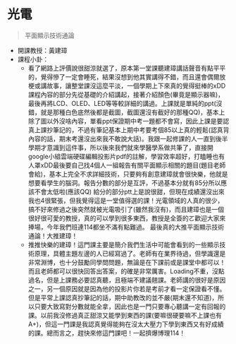 # 光電

> 平面顯示技術通論

* 開課教授：黃建璋
* 課程小卦：
  * 看了網路上評價說很甜涼就選了，原本第一堂課聽建璋講話聲音有點平平的，覺得慘了一定會睡死，結果沒想到他其實講得不錯，而且還會偶爾放梗或講故事，讓整堂課沒這麼平淡，一個學期上下來真的覺得挺棒的xDD 課程內容的部分先從基礎的介紹講起，接著介紹顏色\(畢竟是顯示器嘛\)，最後再將LCD、OLED、LED等等較詳細的講過。上課就是單純的ppt\(沒錯，就是那種白色底然後都是截圖，截圖還沒有截好的那種QQ\)，基本上除了圖以外沒啥內容，單看ppt保證期中考一題都不會寫，因此上課是要認真上課抄筆記的，不過有筆記基本上期中考要考個85以上真的輕鬆\(認真背內容的話，期末考還沒出來我不敢說大話\)。我跟一起修課的人一直到後半學期才意識到這件事，所以後來我們就來學醫學系做共筆了，直接開google小組雲端硬碟編輯投影片pdf的註解，學習效率超好，打瞌睡也有人罩xDD最後要自己找4個人一組報告有關平面顯示相關的題目\(題目老師會給\)，基本上完全不求詳細技術，只要夠有創意建璋就會很快樂，他就是想要看學生的腦洞。報告分數的部分是互評，不過基本分就有85分所以應該不會太低啦\(應該QQ\) 給分的部分ptt上是說很甜，但現在成績還沒出來我也4很緊張，但我覺得這是一堂值得選的課！光電領域的人真的很少，搞不好來修過之後突然就被光電吸引了\(雖然我沒有\)，而且建璋也是一個很好很可愛的教授，真的可以學到很多東西，教授是全簽的ㄛ歡迎大家來捧場，今年我們班連114都坐不滿有點難過。 最後真的大推平面顯示技術通論！大推建璋！
  * 推推快樂的建璋！這門課主要是簡介我們生活中可能會看到的一些顯示技術原理，具體主題左邊的人已經寫過了。老師有在業界待過，但學識還是非常淵博，也十分鼓勵同學問問題，無論是在下課前或是課堂中都可以！而且老師都可以很快回答出答案，的確是非常厲害。Loading不重，沒點過名，但是上課務必要認真聽，且極端不建議翹課。老師講的很好是原因之一，另一個原因就是因為他的投影片你若是考前才看一定保證看不懂。但是平常上課認真抄筆記的話，期中助教改的並不嚴\(期末還不知道\)，所以只要大致寫對分數就能全拿，因此也是一門只要專心聽講一定有回報的課。以前我沒修過真正甜涼又能學到東西的課\(要嘛很硬要嘛不上課也有A+\)，但這一門課是我認真覺得能夠在沒太大壓力下學到東西又有好成績的課。總而言之，趕快來修這門課吧！一起擠爆博理114！

